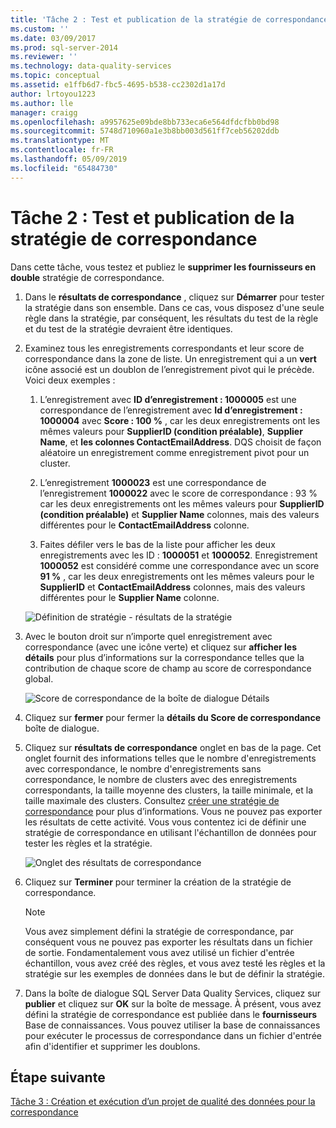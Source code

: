 ```yaml
---
title: 'Tâche 2 : Test et publication de la stratégie de correspondance | Microsoft Docs'
ms.custom: ''
ms.date: 03/09/2017
ms.prod: sql-server-2014
ms.reviewer: ''
ms.technology: data-quality-services
ms.topic: conceptual
ms.assetid: e1ffb6d7-fbc5-4695-b538-cc2302d1a17d
author: lrtoyou1223
ms.author: lle
manager: craigg
ms.openlocfilehash: a9957625e09bde8bb733eca6e564dfdcfbb0bd98
ms.sourcegitcommit: 5748d710960a1e3b8bb003d561ff7ceb56202ddb
ms.translationtype: MT
ms.contentlocale: fr-FR
ms.lasthandoff: 05/09/2019
ms.locfileid: "65484730"
---
```

# <a name="task-2-testing-and-publishing-the-matching-policy"></a>Tâche 2 : Test et publication de la stratégie de correspondance
  Dans cette tâche, vous testez et publiez le **supprimer les fournisseurs en double** stratégie de correspondance.  
  
1.  Dans le **résultats de correspondance** , cliquez sur **Démarrer** pour tester la stratégie dans son ensemble. Dans ce cas, vous disposez d'une seule règle dans la stratégie, par conséquent, les résultats du test de la règle et du test de la stratégie devraient être identiques.  
  
2.  Examinez tous les enregistrements correspondants et leur score de correspondance dans la zone de liste. Un enregistrement qui a un **vert** icône associé est un doublon de l’enregistrement pivot qui le précède. Voici deux exemples :  
  
    1.  L’enregistrement avec **ID d’enregistrement : 1000005** est une correspondance de l’enregistrement avec **Id d’enregistrement : 1000004** avec **Score : 100 %** , car les deux enregistrements ont les mêmes valeurs pour **SupplierID (condition préalable)**, **Supplier Name**, et **les colonnes ContactEmailAddress**. DQS choisit de façon aléatoire un enregistrement comme enregistrement pivot pour un cluster.  
  
    2.  L’enregistrement **1000023** est une correspondance de l’enregistrement **1000022** avec le score de correspondance : 93 % car les deux enregistrements ont les mêmes valeurs pour **SupplierID (condition préalable)** et **Supplier Name** colonnes, mais des valeurs différentes pour le **ContactEmailAddress** colonne.  
  
    3.  Faites défiler vers le bas de la liste pour afficher les deux enregistrements avec les ID : **1000051** et **1000052**. Enregistrement **1000052** est considéré comme une correspondance avec un score **91 %** , car les deux enregistrements ont les mêmes valeurs pour le **SupplierID** et  **ContactEmailAddress** colonnes, mais des valeurs différentes pour le **Supplier Name** colonne.  
  
     ![Définition de stratégie - résultats de la stratégie](../../2014/tutorials/media/et-testingandpublishingthematchingpolicy-01.jpg "définition de stratégie - résultats de la stratégie")  
  
3.  Avec le bouton droit sur n’importe quel enregistrement avec correspondance (avec une icône verte) et cliquez sur **afficher les détails** pour plus d’informations sur la correspondance telles que la contribution de chaque score de champ au score de correspondance global.  
  
     ![Score de correspondance de la boîte de dialogue Détails](../../2014/tutorials/media/et-testingandpublishingthematchingpolicy-02.jpg "Score de correspondance de la boîte de dialogue Détails")  
  
4.  Cliquez sur **fermer** pour fermer la **détails du Score de correspondance** boîte de dialogue.  
  
5.  Cliquez sur **résultats de correspondance** onglet en bas de la page. Cet onglet fournit des informations telles que le nombre d'enregistrements avec correspondance, le nombre d'enregistrements sans correspondance, le nombre de clusters avec des enregistrements correspondants, la taille moyenne des clusters, la taille minimale, et la taille maximale des clusters. Consultez [créer une stratégie de correspondance](https://msdn.microsoft.com/library/hh270290.aspx) pour plus d’informations. Vous ne pouvez pas exporter les résultats de cette activité. Vous vous contentez ici de définir une stratégie de correspondance en utilisant l'échantillon de données pour tester les règles et la stratégie.  
  
     ![Onglet des résultats de correspondance](../../2014/tutorials/media/et-testingandpublishingthematchingpolicy-03.jpg "onglet des résultats de correspondance")  
  
6.  Cliquez sur **Terminer** pour terminer la création de la stratégie de correspondance.  
  
    > [!NOTE]  
    >  Vous avez simplement défini la stratégie de correspondance, par conséquent vous ne pouvez pas exporter les résultats dans un fichier de sortie. Fondamentalement vous avez utilisé un fichier d'entrée échantillon, vous avez créé des règles, et vous avez testé les règles et la stratégie sur les exemples de données dans le but de définir la stratégie.  
  
7.  Dans la boîte de dialogue SQL Server Data Quality Services, cliquez sur **publier** et cliquez sur **OK** sur la boîte de message. À présent, vous avez défini la stratégie de correspondance est publiée dans le **fournisseurs** Base de connaissances. Vous pouvez utiliser la base de connaissances pour exécuter le processus de correspondance dans un fichier d'entrée afin d'identifier et supprimer les doublons.  
  
## <a name="next-step"></a>Étape suivante  
 [Tâche 3 : Création et exécution d’un projet de qualité des données pour la correspondance](../../2014/tutorials/task-3-creating-and-running-a-data-quality-project-for-matching.md)  
  
  
